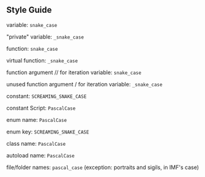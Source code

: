 ## Style Guide

variable: `snake_case`

"private" variable: `_snake_case`

function: `snake_case`

virtual function: `_snake_case`

function argument // for iteration variable: `snake_case`

unused function argument / for iteration variable: `_snake_case`

constant: `SCREAMING_SNAKE_CASE`

constant Script: `PascalCase`

enum name: `PascalCase`

enum key: `SCREAMING_SNAKE_CASE`

class name: `PascalCase`

autoload name: `PascalCase`

file/folder names: `pascal_case` (exception: portraits and sigils, in IMF's case)